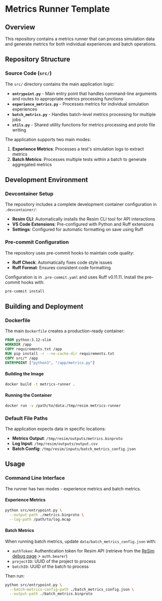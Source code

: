 # Metrics Runner Template

## Overview

This repository contains a metrics runner that can process simulation data and generate metrics for both individual experiences and batch operations.

## Repository Structure

### Source Code (`src/`)

The `src/` directory contains the main application logic:

- **`entrypoint.py`** - Main entry point that handles command-line arguments and routes to appropriate metrics processing functions
- **`experience_metrics.py`** - Processes metrics for individual simulation experiences
- **`batch_metrics.py`** - Handles batch-level metrics processing for multiple jobs
- **`utils.py`** - Shared utility functions for metrics processing and proto file writing

The application supports two main modes:
1. **Experience Metrics**: Processes a test's simulation logs to extract metrics
2. **Batch Metrics**: Processes multiple tests within a batch to generate aggregated metrics

## Development Environment

### Devcontainer Setup

The repository includes a complete development container configuration in `.devcontainer/`:

- **Resim CLI**: Automatically installs the Resim CLI tool for API interactions
- **VS Code Extensions**: Pre-configured with Python and Ruff extensions
- **Settings**: Configured for automatic formatting on save using Ruff

### Pre-commit Configuration

The repository uses pre-commit hooks to maintain code quality:

- **Ruff Check**: Automatically fixes code style issues
- **Ruff Format**: Ensures consistent code formatting

Configuration is in `.pre-commit.yaml` and uses Ruff v0.11.11.
Install the pre-commit hooks with:
```bash
pre-commit install
```

## Building and Deployment

### Dockerfile

The main `Dockerfile` creates a production-ready container:

```dockerfile
FROM python:3.12-slim
WORKDIR /app
COPY requirements.txt /app
RUN pip install -r --no-cache-dir requirements.txt
COPY src/* /app
ENTRYPOINT ["python3", "/app/metrics.py"]
```

#### Building the Image

```bash
docker build -t metrics-runner .
```

#### Running the Container

```bash
docker run -v /path/to/data:/tmp/resim metrics-runner
```

### Default File Paths

The application expects data in specific locations:
- **Metrics Output**: `/tmp/resim/outputs/metrics.binproto`
- **Log Input**: `/tmp/resim/outputs/output.csv`
- **Batch Config**: `/tmp/resim/inputs/batch_metrics_config.json`

## Usage

### Command Line Interface

The runner has two modes - experience metrics and batch metrics.

#### Experience Metrics

```bash
python src/entrypoint.py \
  --output-path ./metrics.binproto \
  --log-path /path/to/log.mcap
```

#### Batch Metrics

When running batch metrics, update `data/batch_metrics_config.json` with:

- `authToken`: Authentication token for Resim API (retrieve from the [ReSim debug page](https://app.resim.ai/debug) > `auth.bearer`)
- `projectID`: UUID of the project to process
- `batchID`: UUID of the batch to process

Then run:
```bash
python src/entrypoint.py \
  --batch-metrics-config-path ./batch_metrics_config.json \
  --output-path ./batch_metrics.binproto
```
